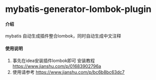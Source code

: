 # mybatis-generator-lombok-plugin

#### 介绍
mybatis 自动生成插件整合lombok，同时自动生成中文注释



#### 使用说明

1. 事先在idea安装插件lombok即可
安装教程 https://www.jianshu.com/p/01683902796a
2. 使用请参考 https://www.jianshu.com/p/bc6b8bc63dc7

